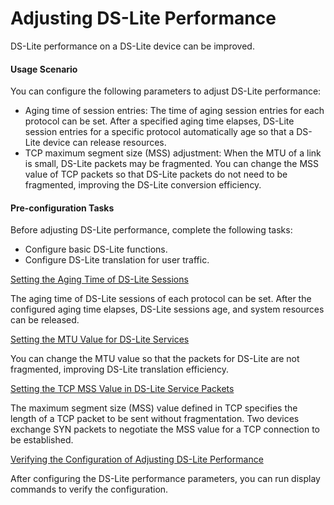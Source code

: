 Adjusting DS-Lite Performance
=============================

DS-Lite performance on a DS-Lite device can be improved.

#### Usage Scenario

You can configure the following parameters to adjust DS-Lite performance:

* Aging time of session entries: The time of aging session entries for each protocol can be set. After a specified aging time elapses, DS-Lite session entries for a specific protocol automatically age so that a DS-Lite device can release resources.
* TCP maximum segment size (MSS) adjustment: When the MTU of a link is small, DS-Lite packets may be fragmented. You can change the MSS value of TCP packets so that DS-Lite packets do not need to be fragmented, improving the DS-Lite conversion efficiency.

#### Pre-configuration Tasks

Before adjusting DS-Lite performance, complete the following tasks:

* Configure basic DS-Lite functions.
* Configure DS-Lite translation for user traffic.


[Setting the Aging Time of DS-Lite Sessions](../../../../software/nev8r10_vrpv8r16/user/ne/dc_ne_ds-lite_cfg_0055.html)

The aging time of DS-Lite sessions of each protocol can be set. After the configured aging time elapses, DS-Lite sessions age, and system resources can be released.

[Setting the MTU Value for DS-Lite Services](../../../../software/nev8r10_vrpv8r16/user/ne/dc_ne_ds-lite_cfg_0071.html)

You can change the MTU value so that the packets for DS-Lite are not fragmented, improving DS-Lite translation efficiency.

[Setting the TCP MSS Value in DS-Lite Service Packets](../../../../software/nev8r10_vrpv8r16/user/ne/dc_ne_ds-lite_cfg_0056.html)

The maximum segment size (MSS) value defined in TCP specifies the length of a TCP packet to be sent without fragmentation. Two devices exchange SYN packets to negotiate the MSS value for a TCP connection to be established.

[Verifying the Configuration of Adjusting DS-Lite Performance](../../../../software/nev8r10_vrpv8r16/user/ne/dc_ne_ds-lite_cfg_0057.html)

After configuring the DS-Lite performance parameters, you can run display commands to verify the configuration.